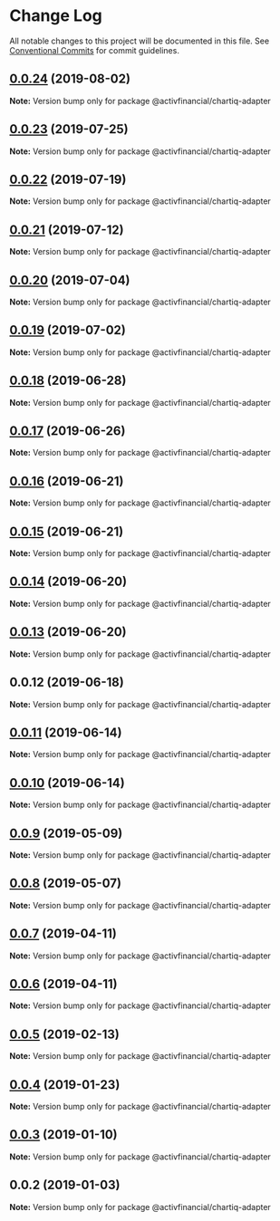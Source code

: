 # Change Log

All notable changes to this project will be documented in this file.
See [Conventional Commits](https://conventionalcommits.org) for commit guidelines.

## [0.0.24](https://github.com/activfinancial/cg-api-examples/compare/@activfinancial/chartiq-adapter@0.0.23...@activfinancial/chartiq-adapter@0.0.24) (2019-08-02)

**Note:** Version bump only for package @activfinancial/chartiq-adapter





## [0.0.23](https://github.com/activfinancial/cg-api-examples/compare/@activfinancial/chartiq-adapter@0.0.22...@activfinancial/chartiq-adapter@0.0.23) (2019-07-25)

**Note:** Version bump only for package @activfinancial/chartiq-adapter





## [0.0.22](https://github.com/activfinancial/cg-api-examples/compare/@activfinancial/chartiq-adapter@0.0.21...@activfinancial/chartiq-adapter@0.0.22) (2019-07-19)

**Note:** Version bump only for package @activfinancial/chartiq-adapter





## [0.0.21](https://github.com/activfinancial/cg-api-examples/compare/@activfinancial/chartiq-adapter@0.0.20...@activfinancial/chartiq-adapter@0.0.21) (2019-07-12)

**Note:** Version bump only for package @activfinancial/chartiq-adapter





## [0.0.20](https://github.com/activfinancial/cg-api-examples/compare/@activfinancial/chartiq-adapter@0.0.19...@activfinancial/chartiq-adapter@0.0.20) (2019-07-04)

**Note:** Version bump only for package @activfinancial/chartiq-adapter





## [0.0.19](https://github.com/activfinancial/cg-api-examples/compare/@activfinancial/chartiq-adapter@0.0.18...@activfinancial/chartiq-adapter@0.0.19) (2019-07-02)

**Note:** Version bump only for package @activfinancial/chartiq-adapter





## [0.0.18](https://github.com/activfinancial/cg-api-examples/compare/@activfinancial/chartiq-adapter@0.0.17...@activfinancial/chartiq-adapter@0.0.18) (2019-06-28)

**Note:** Version bump only for package @activfinancial/chartiq-adapter





## [0.0.17](https://github.com/activfinancial/cg-api-examples/compare/@activfinancial/chartiq-adapter@0.0.16...@activfinancial/chartiq-adapter@0.0.17) (2019-06-26)

**Note:** Version bump only for package @activfinancial/chartiq-adapter





## [0.0.16](https://github.com/activfinancial/cg-api-examples/compare/@activfinancial/chartiq-adapter@0.0.15...@activfinancial/chartiq-adapter@0.0.16) (2019-06-21)

**Note:** Version bump only for package @activfinancial/chartiq-adapter





## [0.0.15](https://github.com/activfinancial/cg-api-examples/compare/@activfinancial/chartiq-adapter@0.0.14...@activfinancial/chartiq-adapter@0.0.15) (2019-06-21)

**Note:** Version bump only for package @activfinancial/chartiq-adapter





## [0.0.14](https://github.com/activfinancial/cg-api/compare/@activfinancial/chartiq-adapter@0.0.13...@activfinancial/chartiq-adapter@0.0.14) (2019-06-20)

**Note:** Version bump only for package @activfinancial/chartiq-adapter





## [0.0.13](https://github.com/activfinancial/cg-api/compare/@activfinancial/chartiq-adapter@0.0.12...@activfinancial/chartiq-adapter@0.0.13) (2019-06-20)

**Note:** Version bump only for package @activfinancial/chartiq-adapter





## 0.0.12 (2019-06-18)

**Note:** Version bump only for package @activfinancial/chartiq-adapter





## [0.0.11](https://github.com/activfinancial/cg-api/compare/@activfinancial/chartiq-adapter@0.0.10...@activfinancial/chartiq-adapter@0.0.11) (2019-06-14)

**Note:** Version bump only for package @activfinancial/chartiq-adapter





## [0.0.10](https://github.com/activfinancial/cg-api/compare/@activfinancial/chartiq-adapter@0.0.9...@activfinancial/chartiq-adapter@0.0.10) (2019-06-14)

**Note:** Version bump only for package @activfinancial/chartiq-adapter





## [0.0.9](https://github.com/activfinancial/cg-api/compare/@activfinancial/chartiq-adapter@0.0.8...@activfinancial/chartiq-adapter@0.0.9) (2019-05-09)

**Note:** Version bump only for package @activfinancial/chartiq-adapter





## [0.0.8](https://github.com/activfinancial/cg-api/compare/@activfinancial/chartiq-adapter@0.0.7...@activfinancial/chartiq-adapter@0.0.8) (2019-05-07)

**Note:** Version bump only for package @activfinancial/chartiq-adapter





## [0.0.7](https://github.com/activfinancial/cg-api/compare/@activfinancial/chartiq-adapter@0.0.5...@activfinancial/chartiq-adapter@0.0.7) (2019-04-11)

**Note:** Version bump only for package @activfinancial/chartiq-adapter





## [0.0.6](https://github.com/activfinancial/cg-api/compare/@activfinancial/chartiq-adapter@0.0.5...@activfinancial/chartiq-adapter@0.0.6) (2019-04-11)

**Note:** Version bump only for package @activfinancial/chartiq-adapter





## [0.0.5](https://github.com/activfinancial/cg-api/compare/@activfinancial/chartiq-adapter@0.0.4...@activfinancial/chartiq-adapter@0.0.5) (2019-02-13)

**Note:** Version bump only for package @activfinancial/chartiq-adapter





## [0.0.4](https://github.com/activfinancial/cg-api/compare/@activfinancial/chartiq-adapter@0.0.3...@activfinancial/chartiq-adapter@0.0.4) (2019-01-23)

**Note:** Version bump only for package @activfinancial/chartiq-adapter





## [0.0.3](https://github.com/activfinancial/cg-api/compare/@activfinancial/chartiq-adapter@0.0.2...@activfinancial/chartiq-adapter@0.0.3) (2019-01-10)

**Note:** Version bump only for package @activfinancial/chartiq-adapter





## 0.0.2 (2019-01-03)

**Note:** Version bump only for package @activfinancial/chartiq-adapter
